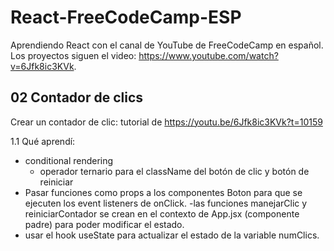 
# React-FreeCodeCamp-ESP

Aprendiendo React con el canal de YouTube de FreeCodeCamp en español. Los proyectos siguen el video: https://www.youtube.com/watch?v=6Jfk8ic3KVk.

## 02 Contador de clics
Crear un contador de clic: tutorial de https://youtu.be/6Jfk8ic3KVk?t=10159

1.1 Qué aprendí:

- conditional rendering
  - operador ternario para el className del botón de clic y botón de reiniciar
- Pasar funciones como props a los componentes Boton para que se ejecuten los event listeners de onClick.
  -las funciones manejarClic y reiniciarContador se crean en el contexto de App.jsx (componente padre) para poder modificar el estado.
- usar el hook useState para actualizar el estado de la variable numClics.
